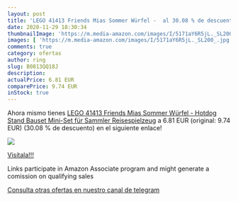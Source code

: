 ```yaml
---
layout: post
title: 'LEGO 41413 Friends Mias Sommer Würfel -  al 30.08 % de descuento'
date: 2020-11-29 18:30:34
thumbnailImage: 'https://m.media-amazon.com/images/I/5171aY6R5jL._SL200_.jpg'
images: [ 'https://m.media-amazon.com/images/I/5171aY6R5jL._SL200_.jpg' ]
comments: true
category: ofertas
author: ring
slug: B0813QQ18J
description:
actualPrice: 6.81 EUR
comparePrice: 9.74 EUR
inStock: true
---
```


Ahora mismo tienes [LEGO 41413 Friends Mias Sommer Würfel - Hotdog Stand  Bauset  Mini-Set für Sammler  Reisespielzeug](https://www.amazon.de/dp/B0813QQ18J/?tag=tolees0ca-21) a 6.81 EUR (original: 9.74 EUR) (30.08 %  de descuento) en el siguiente enlace!

[![](https://m.media-amazon.com/images/I/5171aY6R5jL._SL200_.jpg)](https://www.amazon.de/dp/B0813QQ18J/?tag=tolees0ca-21)

[Visítala!!!](https://www.amazon.de/dp/B0813QQ18J/?tag=tolees0ca-21)

Links participate in Amazon Associate program and might generate a comission on qualifying sales

[Consulta otras ofertas en nuestro canal de telegram](https://t.me/s/ofertas25)
